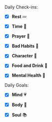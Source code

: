Daily Check-ins:
- [x] **Rest** :zzz: 
- [x] **Time** :iphone:
- [x] **Prayer** :pray: 
- [x] **Bad Habits** :eyes:
- [x] **Character** :tongue:
- [x] **Food and Drink** :palm_tree: 
- [x] **Mental Health** :thought_balloon:



Daily Goals:
- [x] **Mind** :heartpulse:
- [x] **Body** :dancer: 
- [x] **Soul** :books: 

